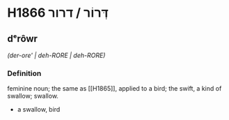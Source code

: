 # H1866 דְּרוֹר / דרור

## dᵉrôwr

_(der-ore' | deh-RORE | deh-RORE)_

### Definition

feminine noun; the same as [[H1865]], applied to a bird; the swift, a kind of swallow; swallow.

- a swallow, bird
